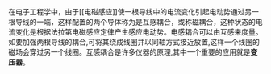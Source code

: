 在电子工程学中，由于[[电磁感应]]使一根导线中的电流变化引起电动势通过另一根导线的一端，这样配置的两个导体称为是互感耦合，或称磁耦合，这种状态的电流变化是根据法拉第电磁感应定律产生感应电动势。电感耦合可以由互感来度量。如要加强两根导线的耦合,可将其绕成线圈并以同轴方式接近放置,这样一个线圈的磁场会穿过另一个线圈。互感耦合是许多仪器的原理,其中一个重要的应用就是**变压器**。